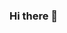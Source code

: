 ### Hi there 👋

<!--
**antoniocarranza/antoniocarranza** is a ✨ _special_ ✨ repository because its `README.md` (this file) appears on your GitHub profile.

Here are some ideas to get you started:

- 🔭 I’m currently working at Proci, S.A.
- 🌱 I’m currently learning Flutter
- 👯 I’m looking to collaborate on Swift Projects
-->
